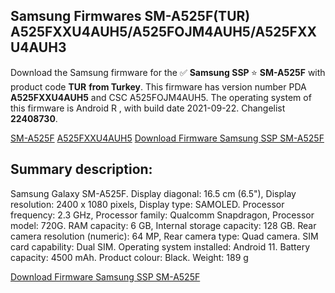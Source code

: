 <h2>Samsung Firmwares SM-A525F(TUR) A525FXXU4AUH5/A525FOJM4AUH5/A525FXXU4AUH3</h2>
Download the Samsung firmware for the ✅ <strong>Samsung SSP </strong> ⭐ <strong>SM-A525F</strong> with product code <strong>TUR</strong> <strong> from Turkey</strong>. This firmware has version number PDA <strong>A525FXXU4AUH5</strong> and CSC A525FOJM4AUH5. The operating system of this firmware is Android R , with build date 2021-09-22. Changelist <strong>22408730</strong>.


[SM-A525F](https://samfirm.shop/samsung/model/SM-A525F)
[A525FXXU4AUH5](https://samfirm.shop/samsung/pda/A525FXXU4AUH5)
[Download Firmware Samsung SSP SM-A525F](https://samfirm.shop/samsung/firmware/458169)
<h2>Summary description:</h2>
<p>Samsung Galaxy SM-A525F. Display diagonal: 16.5 cm (6.5"), Display resolution: 2400 x 1080 pixels, Display type: SAMOLED. Processor frequency: 2.3 GHz, Processor family: Qualcomm Snapdragon, Processor model: 720G. RAM capacity: 6 GB, Internal storage capacity: 128 GB. Rear camera resolution (numeric): 64 MP, Rear camera type: Quad camera. SIM card capability: Dual SIM. Operating system installed: Android 11. Battery capacity: 4500 mAh. Product colour: Black. Weight: 189 g</p>


[Download Firmware Samsung SSP SM-A525F](https://samfirm.shop/samsung/firmware/458169)
